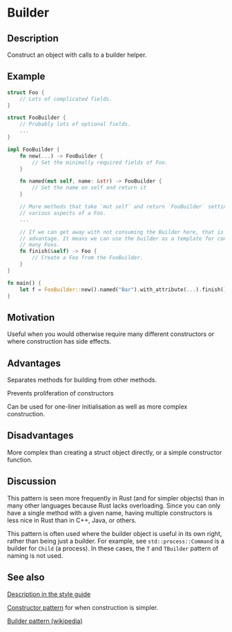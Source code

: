 # Builder

## Description

Construct an object with calls to a builder helper. 


## Example

```rust
struct Foo {
    // Lots of complicated fields.
}

struct FooBuilder {
    // Probably lots of optional fields.
    ...
}

impl FooBuilder {
    fn new(...) -> FooBuilder {
        // Set the minimally required fields of Foo.
    }

    fn named(mut self, name: &str) -> FooBuilder {
        // Set the name on self and return it
    }

    // More methods that take `mut self` and return `FooBuilder` setting up
    // various aspects of a Foo.
    ...

    // If we can get away with not consuming the Builder here, that is an
    // advantage. It means we can use the builder as a template for constructing
    // many Foos.
    fn finish(&self) -> Foo {
        // Create a Foo from the FooBuilder.
    }
}

fn main() {
    let f = FooBuilder::new().named("Bar").with_attribute(...).finish();
}

```


## Motivation

Useful when you would otherwise require many different constructors or where
construction has side effects.


## Advantages

Separates methods for building from other methods.

Prevents proliferation of constructors

Can be used for one-liner initialisation as well as more complex construction.


## Disadvantages

More complex than creating a struct object directly, or a simple constructor
function.


## Discussion

This pattern is seen more frequently in Rust (and for simpler objects) than in
many other languages because Rust lacks overloading. Since you can only have a
single method with a given name, having multiple constructors is less nice in
Rust than in C++, Java, or others.

This pattern is often used where the builder object is useful in its own right,
rather than being just a builder. For example, see `std::process::Command` is a
builder for `Child` (a process). In these cases, the `T` and `TBuilder` pattern
of naming is not used.


## See also

[Description in the style guide](http://doc.rust-lang.org/stable/style/ownership/builders.html)

[Constructor pattern](../idioms/ctor.md) for when construction is simpler.

[Builder pattern (wikipedia)](https://en.wikipedia.org/wiki/Builder_pattern)
